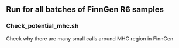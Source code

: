 ## Run for all batches of FinnGen R6 samples

### Check_potential_mhc.sh
Check why there are many small calls around MHC region in FinnGen

### 
